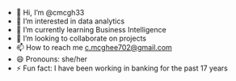 - 👋 Hi, I’m @cmcgh33
- 👀 I’m interested in data analytics
- 🌱 I’m currently learning Business Intelligence
- 💞️ I’m looking to collaborate on projects
- 📫 How to reach me c.mcghee702@gmail.com
- 😄 Pronouns: she/her
- ⚡ Fun fact: I have been working in banking for the past 17 years

<!---
cmcgh33/cmcgh33 is a ✨ special ✨ repository because its `README.md` (this file) appears on your GitHub profile.
You can click the Preview link to take a look at your changes.
--->
